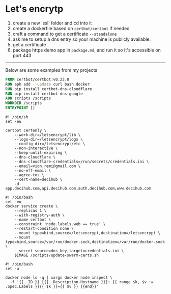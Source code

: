 # Let's encrytp


1. create a new 'ssl' folder and cd into it
2. create a dockerfile based on `certbot/certbot` if needed
3. craft a command to get a certificate `--standalone`
4. ask me to setup a dns entry so your machine is publicly available.
5. get a certificate
6. package https demo app in `package.md`, and run it so It's accessible on port 443

----------

Below are some examples from my projects


```dockerfile
FROM certbot/certbot:v0.23.0
RUN apk add --update curl bash docker
RUN pip install certbot-dns-cloudflare
RUN pip install certbot-dns-google
ADD scripts /scripts
WORKDIR /scripts
ENTRYPOINT []
```

```shell
#! /bin/sh
set -eu

certbot certonly \
    --work-dir=/letsencrypt/lib \
    --logs-dir=/letsencrypt/logs \
    --config-dir=/letsencrypt/etc \
    --non-interactive \
    --keep-until-expiring \
    --dns-cloudflare \
    --dns-cloudflare-credentials=/run/secrets/credentials.ini \
    --email=vion.remi@gmail.com \
    --no-eff-email \
    --agree-tos \
    --cert-name=decihub \
    -d app.decihub.com,api.decihub.com,auth.decihub.com,www.decihub.com
```

```shell
#! /bin/bash
set -eu
docker service create \
    --replicas 1 \
    --with-registry-auth \
    --name certbot \
    --constraint 'node.labels.web == true' \
    --restart-condition none \
    --mount type=bind,source=/letsencrypt,destination=/letsencrypt \
    --mount type=bind,source=/var/run/docker.sock,destination=/var/run/docker.sock \
    --secret source=dns_key,target=credentials.ini \
    $IMAGE /scripts/update-swarm-certs.sh
```

```shell
#! /bin/bash
set -u

docker node ls -q | xargs docker node inspect \
  -f '{{ .ID }} [{{ .Description.Hostname }}]: {{ range $k, $v := .Spec.Labels }}{{ $k }}={{ $v }} {{end}}'
```
